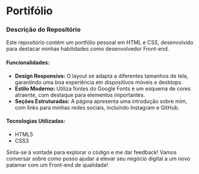 # Portifólio

### Descrição do Repositório

Este repositório contém um portfólio pessoal em HTML e CSS, desenvolvido para destacar minhas habilidades como desenvolvedor Front-end. 

#### Funcionalidades:
- **Design Responsivo:** O layout se adapta a diferentes tamanhos de tela, garantindo uma boa experiência em dispositivos móveis e desktops.
- **Estilo Moderno:** Utiliza fontes do Google Fonts e um esquema de cores atraente, com destaque para elementos importantes.
- **Seções Estruturadas:** A página apresenta uma introdução sobre mim, com links para minhas redes sociais, incluindo Instagram e GitHub.

#### Tecnologias Utilizadas:
- HTML5
- CSS3

Sinta-se à vontade para explorar o código e me dar feedback! Vamos conversar sobre como posso ajudar a elevar seu negócio digital a um novo patamar com um Front-end de qualidade!
